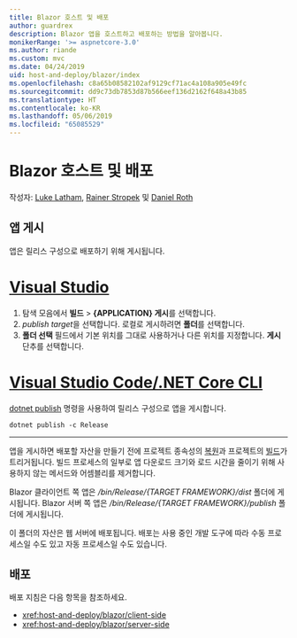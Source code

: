 ```yaml
---
title: Blazor 호스트 및 배포
author: guardrex
description: Blazor 앱을 호스트하고 배포하는 방법을 알아봅니다.
monikerRange: '>= aspnetcore-3.0'
ms.author: riande
ms.custom: mvc
ms.date: 04/24/2019
uid: host-and-deploy/blazor/index
ms.openlocfilehash: c8a65b08582102af9129cf71ac4a108a905e49fc
ms.sourcegitcommit: dd9c73db7853d87b566eef136d2162f648a43b85
ms.translationtype: HT
ms.contentlocale: ko-KR
ms.lasthandoff: 05/06/2019
ms.locfileid: "65085529"
---
```

# <a name="host-and-deploy-blazor"></a>Blazor 호스트 및 배포

작성자: [Luke Latham](https://github.com/guardrex), [Rainer Stropek](https://www.timecockpit.com) 및 [Daniel Roth](https://github.com/danroth27)

## <a name="publish-the-app"></a>앱 게시

앱은 릴리스 구성으로 배포하기 위해 게시됩니다.

# <a name="visual-studiotabvisual-studio"></a>[Visual Studio](#tab/visual-studio)

1. 탐색 모음에서 **빌드** > **{APPLICATION} 게시**를 선택합니다.
1. *publish target*을 선택합니다. 로컬로 게시하려면 **폴더**를 선택합니다.
1. **폴더 선택** 필드에서 기본 위치를 그대로 사용하거나 다른 위치를 지정합니다. **게시** 단추를 선택합니다.


# <a name="visual-studio-code--net-core-clitabvisual-studio-codenetcore-cli"></a>[Visual Studio Code/.NET Core CLI](#tab/visual-studio-code+netcore-cli)

[dotnet publish](/dotnet/core/tools/dotnet-publish) 명령을 사용하여 릴리스 구성으로 앱을 게시합니다.

```console
dotnet publish -c Release
```

---

앱을 게시하면 배포할 자산을 만들기 전에 프로젝트 종속성의 [복원](/dotnet/core/tools/dotnet-restore)과 프로젝트의 [빌드](/dotnet/core/tools/dotnet-build)가 트리거됩니다. 빌드 프로세스의 일부로 앱 다운로드 크기와 로드 시간을 줄이기 위해 사용하지 않는 메서드와 어셈블리를 제거합니다.

Blazor 클라이언트 쪽 앱은 */bin/Release/{TARGET FRAMEWORK}/dist* 폴더에 게시됩니다. Blazor 서버 쪽 앱은 */bin/Release/{TARGET FRAMEWORK}/publish* 폴더에 게시됩니다.

이 폴더의 자산은 웹 서버에 배포됩니다. 배포는 사용 중인 개발 도구에 따라 수동 프로세스일 수도 있고 자동 프로세스일 수도 있습니다.

## <a name="deployment"></a>배포

배포 지침은 다음 항목을 참조하세요.

* <xref:host-and-deploy/blazor/client-side>
* <xref:host-and-deploy/blazor/server-side>

